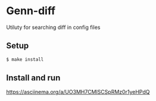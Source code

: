 # Genn-diff

Utiluty for searching diff in config files

## Setup

```sh
$ make install
```
## Install and run
https://asciinema.org/a/UO3MH7CMlSCSpRMz0r1yeHPdQ